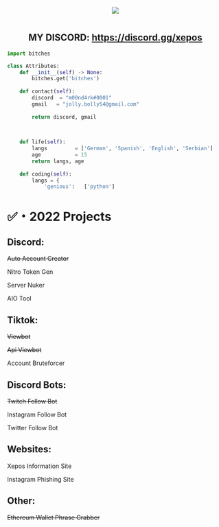 <!-- Hi skid <3 -->

<p align="center"> 
  <kbd>
<img src="https://cdn.discordapp.com/attachments/990017210984595516/1004413880509927454/7A78EE79-C85F-4F39-BC42-A4EB3362C76E.gif"></img>
  </kbd>
</p>

<!-- <p align="center">
    <img alt="" src=https://img.shields.io/github/stars/xtekky?style=for-the-badge&?affiliations=OWNER%2CCOLLABORATOR />
    <img alt="" src=https://komarev.com/ghpvc/?username=xtekky&style=for-the-badge />
</p> -->

<p href="https://discord.gg/xepos" align="center">
    <img alt="" src=https://lanyard.cnrad.dev/api/840541540203626516v/>
</p>

<h2 align="center">MY DISCORD: <a href="https://discord.gg/xepos">https://discord.gg/xepos</a></h2>

```python
import bitches

class Attributes:
	def __init__(self) -> None:
		bitches.get('bitches')
		
	def contact(self):
	    discord  = "m00nd4rk#0001"
	    gmail   = "jolly.bolly54@gmail.com"
	    
	    return discord, gmail

	
	
	def life(self):
		langs         = ['German', 'Spanish', 'English', 'Serbian']
		age           = 15
		return langs, age
		
	def coding(self):
		langs = {
			'genious':   ['python']
```

# ✅・2022 Projects

## Discord:

<del>Auto Account Creator</del>

Nitro Token Gen

Server Nuker

AIO Tool


## Tiktok:

<del>Viewbot</del>

<del>Api Viewbot</del>

Account Bruteforcer

## Discord Bots:

<del>Twitch Follow Bot</del>

Instagram Follow Bot

Twitter Follow Bot

## Websites:

Xepos Information Site

Instagram Phishing Site

## Other:
<del>Ethereum Wallet Phrase Grabber</del>


